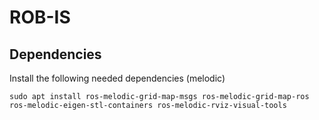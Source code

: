 # ROB-IS

## Dependencies
Install the following needed dependencies (melodic)

```sudo apt install ros-melodic-grid-map-msgs ros-melodic-grid-map-ros ros-melodic-eigen-stl-containers ros-melodic-rviz-visual-tools```
